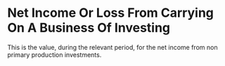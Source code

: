 # Net Income Or Loss From Carrying On A Business Of Investing
This is the value, during the relevant period, for the net income from non primary production investments.